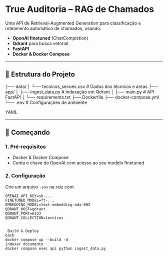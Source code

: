 # True Auditoria – RAG de Chamados

Uma API de Retrieval-Augmented Generation para classificação e roteamento automático de chamados, usando:

- **OpenAI finetuned** (ChatCompletion)  
- **Qdrant** para busca vetorial  
- **FastAPI**  
- **Docker & Docker Compose**

---

## 📁 Estrutura do Projeto

├── data/
│ └── tecnicos_secoes.csv # Dados dos técnicos e áreas
├── app/
│ ├── ingest_data.py # Indexação em Qdrant
│ ├── main.py # API FastAPI
│ └── requirements.txt
├── Dockerfile
├── docker-compose.yml
└── .env # Configurações de ambiente

YAML

---

## 🚀 Começando

### 1. Pré-requisitos

- Docker & Docker Compose  
- Conta e chave da OpenAI com acesso ao seu modelo finetuned  

### 2. Configuração

Crie um arquivo `.env` na raiz com:

```dotenv
OPENAI_API_KEY=sk-...
FINETUNED_MODEL=ft-...
EMBEDDING_MODEL=text-embedding-ada-002
QDRANT_HOST=qdrant
QDRANT_PORT=6333
QDRANT_COLLECTION=tecnicos


 Build & Deploy
bash
docker compose up --build -d
indexar documento
docker compose exec api python ingest_data.py

